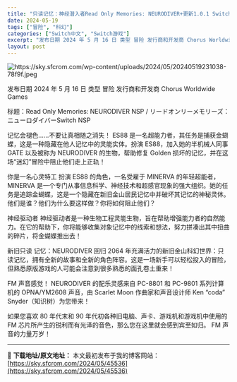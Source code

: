 ```yaml
---
title: "只读记忆：神经潜入者Read Only Memories: NEURODIVER+更新1.0.1 Switch NSP中文"
date: 2024-05-19
tags: ["冒险", "科幻"]
categories: ["Switch中文", "Switch游戏"]
excerpt: "发布日期 2024 年 5 月 16 日 类型 冒险 发行商和开发商 Chorus Worldwide Games 标题：Read Only Memories: NEURODIVER NSP / リードオンリーメモリーズ：ニューロダイバーSwitch NSP 记忆会褪色……不要让真相随之消失！ ES&hellip;"
layout: post
---
```


<img class="aligncenter" src="https://sky.sfcrom.com/wp-content/uploads/2024/05/20240519231038-78f9f.jpeg" alt="https://sky.sfcrom.com/wp-content/uploads/2024/05/20240519231038-78f9f.jpeg" />

发布日期	2024 年 5 月 16 日
类型	冒险
发行商和开发商 Chorus Worldwide Games

标题：Read Only Memories: NEURODIVER NSP / リードオンリーメモリーズ：ニューロダイバーSwitch NSP

记忆会褪色……不要让真相随之消失！
ES88 是一名超能力者，其任务是捕获金蝴蝶，这是一种隐藏在他人记忆中的灵能实体。扮演 ES88，加入她的半机械人同事 GATE 以及被称为 NEURODIVER 的生物，帮助修复 Golden 损坏的记忆，并在这场“迷幻”冒险中阻止他们走上正轨！

你是一名心灵特工
扮演 ES88 的角色，一名受雇于 MINERVA 的年轻超能者，MINERVA 是一个专门从事信息科学、神经技术和超感官现象的强大组织。她的任务是追踪金蝴蝶，这是一个隐藏在新旧金山居民记忆中并破坏其记忆的神秘灵体。他们是谁？他们为什么要这样做？你将如何阻止他们？

神经驱动者
神经驱动者是一种生物工程灵能生物，旨在帮助增强能力者的自然能力。在它的帮助下，你将能够收集对象记忆中的线索和想法，努力拼凑出其中扭曲的碎片，将金蝴蝶推出去！

新旧只读
记忆：NEURODIVER 回归 2064 年充满活力的新旧金山科幻世界：只读记忆，拥有全新的故事和全新的角色阵容。这是一场新手可以轻松投入的冒险，但熟悉原版游戏的人可能会注意到很多熟悉的面孔卷土重来！

FM 声音感觉！
NEURODIVER 的配乐灵感来自 PC-8801 和 PC-9801 系列计算机的 OPNA/YM2608 声音，由 Scarlet Moon 作曲家和声音设计师 Ken “coda” Snyder（知识树）为您带来！

如果您喜欢 80 年代末和 90 年代初各种旧电脑、声卡、游戏机和游戏机中使用的 FM 芯片所产生的锐利而有光泽的音色，那么您在这里就会感到宾至如归。 FM 声音的力量万岁！

---
📖 **下载地址/原文地址：** 本文最初发布于我的博客网站：[https://sky.sfcrom.com/2024/05/45536](https://sky.sfcrom.com/2024/05/45536)
